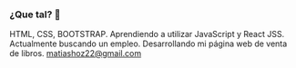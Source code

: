 ### ¿Que tal? 👋
HTML, CSS, BOOTSTRAP.
Aprendiendo a utilizar JavaScript y React JSS.
Actualmente buscando un empleo. 
Desarrollando mi página web de venta de libros. 
matiashoz22@gmail.com
